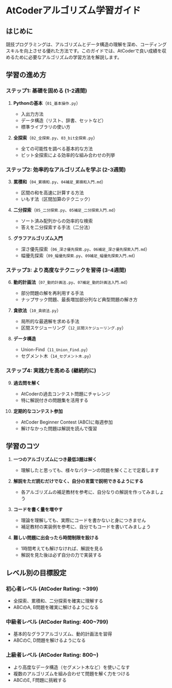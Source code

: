 # AtCoderアルゴリズム学習ガイド

## はじめに

競技プログラミングは、アルゴリズムとデータ構造の理解を深め、コーディングスキルを向上させる優れた方法です。このガイドでは、AtCoderで良い成績を収めるために必要なアルゴリズムの学習方法を解説します。

## 学習の進め方

### ステップ1: 基礎を固める (1-2週間)

1. **Pythonの基本**（`01_基本操作.py`）
   - 入出力方法
   - データ構造（リスト、辞書、セットなど）
   - 標準ライブラリの使い方

2. **全探索**（`02_全探索.py`、`03_bit全探索.py`）
   - 全ての可能性を調べる基本的な方法
   - ビット全探索による効率的な組み合わせの列挙

### ステップ2: 効率的なアルゴリズムを学ぶ (2-3週間)

3. **累積和**（`04_累積和.py`、`04補足_累積和入門.md`）
   - 区間の和を高速に計算する方法
   - いもす法（区間加算のテクニック）

4. **二分探索**（`05_二分探索.py`、`05補足_二分探索入門.md`）
   - ソート済み配列からの効率的な検索
   - 答えを二分探索する手法（二分法）

5. **グラフアルゴリズム入門**
   - 深さ優先探索（`06_深さ優先探索.py`、`06補足_深さ優先探索入門.md`）
   - 幅優先探索（`09_幅優先探索.py`、`09補足_幅優先探索入門.md`）

### ステップ3: より高度なテクニックを習得 (3-4週間)

6. **動的計画法**（`07_動的計画法.py`、`07補足_動的計画法入門.md`）
   - 部分問題の解を再利用する手法
   - ナップサック問題、最長増加部分列など典型問題の解き方

7. **貪欲法**（`10_貪欲法.py`）
   - 局所的な最適解を求める手法
   - 区間スケジューリング（`12_区間スケジューリング.py`）

8. **データ構造**
   - Union-Find（`11_Union_Find.py`）
   - セグメント木（`14_セグメント木.py`）

### ステップ4: 実践力を高める (継続的に)

9. **過去問を解く**
   - AtCoderの過去コンテスト問題にチャレンジ
   - 特に解説付きの問題集を活用する

10. **定期的なコンテスト参加**
    - AtCoder Beginner Contest (ABC)に毎週参加
    - 解けなかった問題は解説を読んで復習

## 学習のコツ

1. **一つのアルゴリズムにつき最低3題は解く**
   - 理解したと思っても、様々なパターンの問題を解くことで定着します

2. **解説をただ読むだけでなく、自分の言葉で説明できるようにする**
   - 各アルゴリズムの補足教材を参考に、自分なりの解説を作ってみましょう

3. **コードを書く量を増やす**
   - 理論を理解しても、実際にコードを書かないと身につきません
   - 補足教材の実装例を参考に、自分でもコードを書いてみましょう

4. **難しい問題に出会ったら時間制限を設ける**
   - 1時間考えても解けなければ、解説を見る
   - 解説を見た後は必ず自分の力で実装する

## レベル別の目標設定

### 初心者レベル (AtCoder Rating: ~399)
- 全探索、累積和、二分探索を確実に理解する
- ABCのA, B問題を確実に解けるようになる

### 中級者レベル (AtCoder Rating: 400~799)
- 基本的なグラフアルゴリズム、動的計画法を習得
- ABCのC, D問題を解けるようになる

### 上級者レベル (AtCoder Rating: 800~)
- より高度なデータ構造（セグメント木など）を使いこなす
- 複数のアルゴリズムを組み合わせて問題を解く力をつける
- ABCのE, F問題に挑戦する